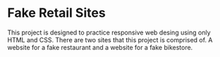 # Fake Retail Sites
This project is designed to practice responsive web desing using only HTML and CSS. There are two sites that this project is comprised of. A website for a fake restaurant and a website for a fake bikestore. 